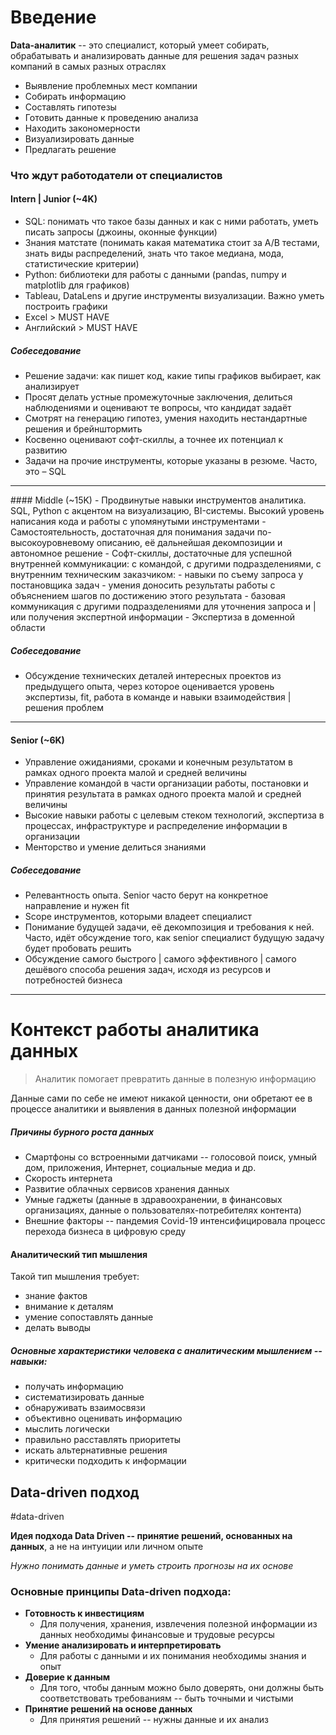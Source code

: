 # Введение


**Data-аналитик** -- это специалист, который умеет собирать, обрабатывать и анализировать данные для решения задач разных компаний в самых разных отраслях

- Выявление проблемных мест компании
- Собирать информацию
- Составлять гипотезы
- Готовить данные к проведению анализа
- Находить закономерности
- Визуализировать данные
- Предлагать решение

### Что ждут работодатели от специалистов
#### Intern | Junior (~4K)
- SQL: понимать что такое базы данных и как с ними работать, уметь писать запросы (джоины, оконные функции)
- Знания матстате (понимать какая математика стоит за A/B тестами, знать виды распределений, знать что такое медиана, мода, статистические критерии)
- Python: библиотеки для работы с данными (pandas, numpy и matplotlib для графиков)
- Tableau, DataLens и другие инструменты визуализации. Важно уметь построить графики
- Excel > MUST HAVE
- Английский > MUST HAVE
##### Собеседование
- Решение задачи: как пишет код, какие типы графиков выбирает, как анализирует
- Просят делать устные промежуточные заключения, делиться наблюдениями и оценивают те вопросы, что кандидат задаёт
- Смотрят на генерацию гипотез, умения находить нестандартные решения и брейнштормить
- Косвенно оценивают софт-скиллы, а точнее их потенциал к развитию
- Задачи на прочие инструменты, которые указаны в резюме. Часто, это – SQL
<hr>
#### Middle (~15K)
- Продвинутые навыки инструментов аналитика. SQL, Python с акцентом на визуализацию, BI-системы. Высокий уровень написания кода и работы с упомянутыми инструментами
- Самостоятельность, достаточная для понимания задачи по-высокоуровневому описанию, её дальнейшая декомпозиции и автономное решение
- Софт-скиллы, достаточные для успешной внутренней коммуникации: с командой, с другими подразделениями, с внутренним техническим заказчиком:
	- навыки по съему запроса у постановщика задач
	- умения доносить результаты работы с объяснением шагов по достижению этого результата
	- базовая коммуникация с другими подразделениями для уточнения запроса и | или получения экспертной информации
- Экспертиза в доменной области

##### Собеседование
- Обсуждение технических деталей интересных проектов из предыдущего опыта, через которое оценивается уровень экспертизы, fit, работа в команде и навыки взаимодействия | решения проблем
<hr>

#### Senior (~6K)
- Управление ожиданиями, сроками и конечным результатом в рамках одного проекта малой и средней величины
- Управление командой в части организации работы, постановки и принятия результата в рамках одного проекта малой и средней величины
- Высокие навыки работы с целевым стеком технологий, экспертиза в процессах, инфраструктуре и распределение информации в организации
- Менторство и умение делиться знаниями
##### Собеседование
- Релевантность опыта. Senior часто берут на конкретное направление и нужен fit
- Scope инструментов, которыми владеет специалист
- Понимание будущей задачи, её декомпозиция и требования к ней. Часто, идёт обсуждение того, как senior специалист будущую задачу будет пробовать решить
- Обсуждение самого быстрого | самого эффективного | самого дешёвого способа решения задач, исходя из ресурсов и потребностей бизнеса
<hr>


# Контекст работы аналитика данных

> Аналитик помогает превратить данные в полезную информацию

Данные сами по себе не имеют никакой ценности, они обретают ее в процессе аналитики и выявления в данных полезной информации

##### Причины бурного роста данных
- Смартфоны со встроенными датчиками -- голосовой поиск, умный дом, приложения, Интернет, социальные медиа и др.
- Скорость интернета
- Развитие облачных сервисов хранения данных
- Умные гаджеты (данные в здравоохранении, в финансовых организациях, данные о пользователях-потребителях контента)
- Внешние факторы -- пандемия Covid-19 интенсифицировала процесс перехода бизнеса в цифровую среду

#### Аналитический тип мышления
Такой тип мышления требует:
- знание фактов
- внимание к деталям
- умение сопоставлять данные
- делать выводы

##### Основные характеристики человека с аналитическим мышлением -- навыки:
- получать информацию
- систематизировать данные
- обнаруживать взаимосвязи
- объективно оценивать информацию
- мыслить логически
- правильно расставлять приоритеты
- искать альтернативные решения
- критически подходить к информации

## Data-driven подход
#data-driven

**Идея подхода Data Driven -- принятие решений, основанных на данных**, а не на интуиции или личном опыте

_Нужно понимать данные и уметь строить прогнозы на их основе_

### Основные принципы Data-driven подхода:
- **Готовность к инвестициям**
	- Для получения, хранения, извлечения полезной информации из данных необходимы финансовые и трудовые ресурсы
- **Умение анализировать и интерпретировать**
	- Для работы с данными и их понимания необходимы знания и опыт
- **Доверие к данным**
	- Для того, чтобы данным можно было доверять, они должны быть соответствовать требованиям -- быть точными и чистыми
- **Принятие решений на основе данных**
	- Для принятия решений -- нужны данные и их анализ


